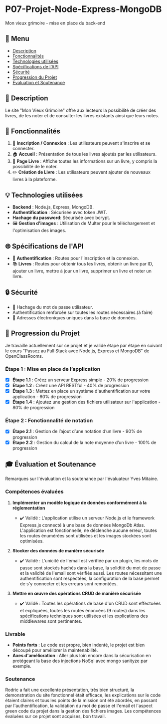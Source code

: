 # P07-Projet-Node-Express-MongoDB
Mon vieux grimoire - mise en place du back-end 

## 📌 Menu
- [Description](#-description)
- [Fonctionnalités](#-fonctionnalités)
- [Technologies utilisées](#-technologies-utilisées)
- [Spécifications de l'API](#-spécifications-de-lapi)
- [Sécurité](#-sécurité)
- [Progression du Projet](#-progression-du-projet)
- [Évaluation et Soutenance](#-évaluation-et-soutenance)

## 📝 **Description**
Le site "Mon Vieux Grimoire" offre aux lecteurs la possibilité de créer des livres, de les noter et de consulter les livres existants ainsi que leurs notes.

## 🚀 **Fonctionnalités**
1. 🔐 **Inscription / Connexion** : Les utilisateurs peuvent s'inscrire et se connecter.
2. 🏠 **Accueil** : Présentation de tous les livres ajoutés par les utilisateurs.
3. 📘 **Page Livre** : Affiche toutes les informations sur un livre, y compris la possibilité de le noter.
4. ✏️ **Création de Livre** : Les utilisateurs peuvent ajouter de nouveaux livres à la plateforme.

## 💡 **Technologies utilisées**
- **Backend** : Node.js, Express, MongoDB.
- **Authentification** : Sécurisée avec token JWT.
- **Hachage du password**: Sécurisée avec bcrypt.
- 🖼️ **Gestion d'images** : Utilisation de Multer pour le téléchargement et l'optimisation des images.

## 🌐 **Spécifications de l'API**
- 🔐 **Authentification** : Routes pour l'inscription et la connexion.
- 📚 **Livres** : Routes pour obtenir tous les livres, obtenir un livre par ID, ajouter un livre, mettre à jour un livre, supprimer un livre et noter un livre.

## 🔒 **Sécurité**
- 🔐 Hachage du mot de passe utilisateur.
- Authentification renforcée sur toutes les routes nécessaires.(à faire)
- 📧 Adresses électroniques uniques dans la base de données.

## 🚧 **Progression du Projet**
Je travaille actuellement sur ce projet et je valide étape par étape en suivant le cours "Passez au Full Stack avec Node.js, Express et MongoDB" de OpenClassRooms. 

### Étape 1 : Mise en place de l’application
- [x] **Étape 1.1** : Créez un serveur Express simple - 20% de progression
- [x] **Étape 1.2** : Créez une API RESTful - 40% de progression
- [x] **Étape 1.3** : Mettez en place un système d'authentification sur votre application - 60% de progression
- [x] **Étape 1.4** : Ajoutez une gestion des fichiers utilisateur sur l'application - 80% de progression

### Étape 2 : Fonctionnalité de notation
- [x] **Étape 2.1** : Gestion de l’ajout d’une notation d’un livre - 90% de progression
- [x] **Étape 2.2** : Gestion du calcul de la note moyenne d’un livre - 100% de progression

## 🎓 **Évaluation et Soutenance**
Remarques sur l'évaluation et la soutenance par l'évaluateur Yves Mitaine.

### Compétences évaluées
1. **Implémenter un modèle logique de données conformément à la réglementation**
   - ✔️ Validé : L'application utilise un serveur Node.js et le framework Express.js connecté à une base de données MongoDb Atlas. L'application est fonctionnelle, ne déclenche aucune erreur, toutes les routes énumérées sont utilisées et les images stockées sont optimisées.

2. **Stocker des données de manière sécurisée**
   - ✔️ Validé : L'unicité de l'email est vérifiée par un plugin, les mots de passe sont stockés hachés dans la base, la solidtié du mot de passe et la validité de l'email sont vérifiés aussi. Les routes nécessitant une authentification sont respectées, la configuration de la base permet de s'y connecter et les erreurs sont remontées.

3. **Mettre en œuvre des opérations CRUD de manière sécurisée**
   - ✔️ Validé : Toutes les opérations de base d'un CRUD sont effectuées et expliquées, toutes les routes énoncées (9 routes) dans les spécifications techniques sont utilisées et les explications des middlewares sont pertinentes.

### Livrable
- **Points forts** : Le code est propre, bien indenté, le projet est bien découpé pour améliorer la maintenabilité.
- **Axes d'amélioration** : Aller plus loin encore dans la sécurisation en protégeant la base des injections NoSql avec mongo sanityze par exemple.

### Soutenance
Rodric a fait une excellente présentation, très bien structuré, la demonstration du site fonctionnel était efficace, les explications sur le code étaient claires et tous les points de la mission ont été abordés, en passant par l'authentification, la validation du mot de passe et l'email et l'aspect green code du projet dans la gestion des fichiers images. Les compétences évaluées sur ce projet sont acquises, bon travail.
